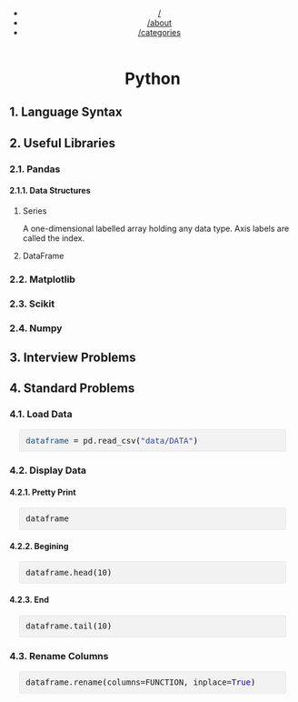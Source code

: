 <?xml version="1.0" encoding="utf-8"?>
<!DOCTYPE html PUBLIC "-//W3C//DTD XHTML 1.0 Strict//EN"
"http://www.w3.org/TR/xhtml1/DTD/xhtml1-strict.dtd">
<html xmlns="http://www.w3.org/1999/xhtml" lang="en" xml:lang="en">
<head>
<!-- 2022-09-25 Sun 15:30 -->
<meta http-equiv="Content-Type" content="text/html;charset=utf-8" />
<meta name="viewport" content="width=device-width, initial-scale=1" />
<title>Python</title>
<meta name="author" content="Zain Jabbar" />
<meta name="generator" content="Org Mode" />
<style>
  #content { max-width: 60em; margin: auto; }
  .title  { text-align: center;
             margin-bottom: .2em; }
  .subtitle { text-align: center;
              font-size: medium;
              font-weight: bold;
              margin-top:0; }
  .todo   { font-family: monospace; color: red; }
  .done   { font-family: monospace; color: green; }
  .priority { font-family: monospace; color: orange; }
  .tag    { background-color: #eee; font-family: monospace;
            padding: 2px; font-size: 80%; font-weight: normal; }
  .timestamp { color: #bebebe; }
  .timestamp-kwd { color: #5f9ea0; }
  .org-right  { margin-left: auto; margin-right: 0px;  text-align: right; }
  .org-left   { margin-left: 0px;  margin-right: auto; text-align: left; }
  .org-center { margin-left: auto; margin-right: auto; text-align: center; }
  .underline { text-decoration: underline; }
  #postamble p, #preamble p { font-size: 90%; margin: .2em; }
  p.verse { margin-left: 3%; }
  pre {
    border: 1px solid #e6e6e6;
    border-radius: 3px;
    background-color: #f2f2f2;
    padding: 8pt;
    font-family: monospace;
    overflow: auto;
    margin: 1.2em;
  }
  pre.src {
    position: relative;
    overflow: auto;
  }
  pre.src:before {
    display: none;
    position: absolute;
    top: -8px;
    right: 12px;
    padding: 3px;
    color: #555;
    background-color: #f2f2f299;
  }
  pre.src:hover:before { display: inline; margin-top: 14px;}
  /* Languages per Org manual */
  pre.src-asymptote:before { content: 'Asymptote'; }
  pre.src-awk:before { content: 'Awk'; }
  pre.src-authinfo::before { content: 'Authinfo'; }
  pre.src-C:before { content: 'C'; }
  /* pre.src-C++ doesn't work in CSS */
  pre.src-clojure:before { content: 'Clojure'; }
  pre.src-css:before { content: 'CSS'; }
  pre.src-D:before { content: 'D'; }
  pre.src-ditaa:before { content: 'ditaa'; }
  pre.src-dot:before { content: 'Graphviz'; }
  pre.src-calc:before { content: 'Emacs Calc'; }
  pre.src-emacs-lisp:before { content: 'Emacs Lisp'; }
  pre.src-fortran:before { content: 'Fortran'; }
  pre.src-gnuplot:before { content: 'gnuplot'; }
  pre.src-haskell:before { content: 'Haskell'; }
  pre.src-hledger:before { content: 'hledger'; }
  pre.src-java:before { content: 'Java'; }
  pre.src-js:before { content: 'Javascript'; }
  pre.src-latex:before { content: 'LaTeX'; }
  pre.src-ledger:before { content: 'Ledger'; }
  pre.src-lisp:before { content: 'Lisp'; }
  pre.src-lilypond:before { content: 'Lilypond'; }
  pre.src-lua:before { content: 'Lua'; }
  pre.src-matlab:before { content: 'MATLAB'; }
  pre.src-mscgen:before { content: 'Mscgen'; }
  pre.src-ocaml:before { content: 'Objective Caml'; }
  pre.src-octave:before { content: 'Octave'; }
  pre.src-org:before { content: 'Org mode'; }
  pre.src-oz:before { content: 'OZ'; }
  pre.src-plantuml:before { content: 'Plantuml'; }
  pre.src-processing:before { content: 'Processing.js'; }
  pre.src-python:before { content: 'Python'; }
  pre.src-R:before { content: 'R'; }
  pre.src-ruby:before { content: 'Ruby'; }
  pre.src-sass:before { content: 'Sass'; }
  pre.src-scheme:before { content: 'Scheme'; }
  pre.src-screen:before { content: 'Gnu Screen'; }
  pre.src-sed:before { content: 'Sed'; }
  pre.src-sh:before { content: 'shell'; }
  pre.src-sql:before { content: 'SQL'; }
  pre.src-sqlite:before { content: 'SQLite'; }
  /* additional languages in org.el's org-babel-load-languages alist */
  pre.src-forth:before { content: 'Forth'; }
  pre.src-io:before { content: 'IO'; }
  pre.src-J:before { content: 'J'; }
  pre.src-makefile:before { content: 'Makefile'; }
  pre.src-maxima:before { content: 'Maxima'; }
  pre.src-perl:before { content: 'Perl'; }
  pre.src-picolisp:before { content: 'Pico Lisp'; }
  pre.src-scala:before { content: 'Scala'; }
  pre.src-shell:before { content: 'Shell Script'; }
  pre.src-ebnf2ps:before { content: 'ebfn2ps'; }
  /* additional language identifiers per "defun org-babel-execute"
       in ob-*.el */
  pre.src-cpp:before  { content: 'C++'; }
  pre.src-abc:before  { content: 'ABC'; }
  pre.src-coq:before  { content: 'Coq'; }
  pre.src-groovy:before  { content: 'Groovy'; }
  /* additional language identifiers from org-babel-shell-names in
     ob-shell.el: ob-shell is the only babel language using a lambda to put
     the execution function name together. */
  pre.src-bash:before  { content: 'bash'; }
  pre.src-csh:before  { content: 'csh'; }
  pre.src-ash:before  { content: 'ash'; }
  pre.src-dash:before  { content: 'dash'; }
  pre.src-ksh:before  { content: 'ksh'; }
  pre.src-mksh:before  { content: 'mksh'; }
  pre.src-posh:before  { content: 'posh'; }
  /* Additional Emacs modes also supported by the LaTeX listings package */
  pre.src-ada:before { content: 'Ada'; }
  pre.src-asm:before { content: 'Assembler'; }
  pre.src-caml:before { content: 'Caml'; }
  pre.src-delphi:before { content: 'Delphi'; }
  pre.src-html:before { content: 'HTML'; }
  pre.src-idl:before { content: 'IDL'; }
  pre.src-mercury:before { content: 'Mercury'; }
  pre.src-metapost:before { content: 'MetaPost'; }
  pre.src-modula-2:before { content: 'Modula-2'; }
  pre.src-pascal:before { content: 'Pascal'; }
  pre.src-ps:before { content: 'PostScript'; }
  pre.src-prolog:before { content: 'Prolog'; }
  pre.src-simula:before { content: 'Simula'; }
  pre.src-tcl:before { content: 'tcl'; }
  pre.src-tex:before { content: 'TeX'; }
  pre.src-plain-tex:before { content: 'Plain TeX'; }
  pre.src-verilog:before { content: 'Verilog'; }
  pre.src-vhdl:before { content: 'VHDL'; }
  pre.src-xml:before { content: 'XML'; }
  pre.src-nxml:before { content: 'XML'; }
  /* add a generic configuration mode; LaTeX export needs an additional
     (add-to-list 'org-latex-listings-langs '(conf " ")) in .emacs */
  pre.src-conf:before { content: 'Configuration File'; }

  table { border-collapse:collapse; }
  caption.t-above { caption-side: top; }
  caption.t-bottom { caption-side: bottom; }
  td, th { vertical-align:top;  }
  th.org-right  { text-align: center;  }
  th.org-left   { text-align: center;   }
  th.org-center { text-align: center; }
  td.org-right  { text-align: right;  }
  td.org-left   { text-align: left;   }
  td.org-center { text-align: center; }
  dt { font-weight: bold; }
  .footpara { display: inline; }
  .footdef  { margin-bottom: 1em; }
  .figure { padding: 1em; }
  .figure p { text-align: center; }
  .equation-container {
    display: table;
    text-align: center;
    width: 100%;
  }
  .equation {
    vertical-align: middle;
  }
  .equation-label {
    display: table-cell;
    text-align: right;
    vertical-align: middle;
  }
  .inlinetask {
    padding: 10px;
    border: 2px solid gray;
    margin: 10px;
    background: #ffffcc;
  }
  #org-div-home-and-up
   { text-align: right; font-size: 70%; white-space: nowrap; }
  textarea { overflow-x: auto; }
  .linenr { font-size: smaller }
  .code-highlighted { background-color: #ffff00; }
  .org-info-js_info-navigation { border-style: none; }
  #org-info-js_console-label
    { font-size: 10px; font-weight: bold; white-space: nowrap; }
  .org-info-js_search-highlight
    { background-color: #ffff00; color: #000000; font-weight: bold; }
  .org-svg { }
</style>

<link rel="stylesheet" href="/css/main-dark.css" type="text/css"/>
<header><div class="menu"><ul>
<li><a href="/">/</a></li>
<li><a href="/about.html">/about</a></li>
<li><a href="/categories.html">/categories</a></li>
</ul></div></header>
</head>
<body>
<div id="content" class="content">
<h1 class="title">Python</h1>

<div id="outline-container-org2aa7ac7" class="outline-2">
<h2 id="org2aa7ac7"><span class="section-number-2">1.</span> Language Syntax</h2>
</div>
<div id="outline-container-org3f7a899" class="outline-2">
<h2 id="org3f7a899"><span class="section-number-2">2.</span> Useful Libraries</h2>
<div class="outline-text-2" id="text-2">
</div>
<div id="outline-container-org0356531" class="outline-3">
<h3 id="org0356531"><span class="section-number-3">2.1.</span> Pandas</h3>
<div class="outline-text-3" id="text-2-1">
</div>
<div id="outline-container-org7bf004d" class="outline-4">
<h4 id="org7bf004d"><span class="section-number-4">2.1.1.</span> Data Structures</h4>
<div class="outline-text-4" id="text-2-1-1">
</div>
<ol class="org-ol">
<li><a id="org0d8ef60"></a>Series<br />
<div class="outline-text-5" id="text-2-1-1-1">
<p>
A one-dimensional labelled array holding any data type.
Axis labels are called the index.
</p>
</div>
</li>
<li><a id="org7d8743d"></a>DataFrame<br /></li>
</ol>
</div>
</div>
<div id="outline-container-orgcc656e5" class="outline-3">
<h3 id="orgcc656e5"><span class="section-number-3">2.2.</span> Matplotlib</h3>
</div>
<div id="outline-container-orgbe21c6e" class="outline-3">
<h3 id="orgbe21c6e"><span class="section-number-3">2.3.</span> Scikit</h3>
</div>
<div id="outline-container-org5996158" class="outline-3">
<h3 id="org5996158"><span class="section-number-3">2.4.</span> Numpy</h3>
</div>
</div>
<div id="outline-container-org9f8e84c" class="outline-2">
<h2 id="org9f8e84c"><span class="section-number-2">3.</span> Interview Problems</h2>
</div>
<div id="outline-container-org3e9f1c2" class="outline-2">
<h2 id="org3e9f1c2"><span class="section-number-2">4.</span> Standard Problems</h2>
<div class="outline-text-2" id="text-4">
</div>
<div id="outline-container-org9ae3219" class="outline-3">
<h3 id="org9ae3219"><span class="section-number-3">4.1.</span> Load Data</h3>
<div class="outline-text-3" id="text-4-1">
<div class="org-src-container">
<pre class="src src-python"><span style="color: #00538b;">dataframe</span> = pd.read_csv<span style="color: #000000;">(</span><span style="color: #2544bb;">"data/DATA"</span><span style="color: #000000;">)</span>
</pre>
</div>
</div>
</div>
<div id="outline-container-org5d40ec7" class="outline-3">
<h3 id="org5d40ec7"><span class="section-number-3">4.2.</span> Display Data</h3>
<div class="outline-text-3" id="text-4-2">
</div>
<div id="outline-container-org5ae1230" class="outline-4">
<h4 id="org5ae1230"><span class="section-number-4">4.2.1.</span> Pretty Print</h4>
<div class="outline-text-4" id="text-4-2-1">
<div class="org-src-container">
<pre class="src src-python">dataframe
</pre>
</div>
</div>
</div>
<div id="outline-container-org1d80fb0" class="outline-4">
<h4 id="org1d80fb0"><span class="section-number-4">4.2.2.</span> Begining</h4>
<div class="outline-text-4" id="text-4-2-2">
<div class="org-src-container">
<pre class="src src-python">dataframe.head<span style="color: #000000;">(</span>10<span style="color: #000000;">)</span>
</pre>
</div>
</div>
</div>
<div id="outline-container-org7d5659a" class="outline-4">
<h4 id="org7d5659a"><span class="section-number-4">4.2.3.</span> End</h4>
<div class="outline-text-4" id="text-4-2-3">
<div class="org-src-container">
<pre class="src src-python">dataframe.tail<span style="color: #000000;">(</span>10<span style="color: #000000;">)</span>
</pre>
</div>
</div>
</div>
</div>
<div id="outline-container-orga4f3eb8" class="outline-3">
<h3 id="orga4f3eb8"><span class="section-number-3">4.3.</span> Rename Columns</h3>
<div class="outline-text-3" id="text-4-3">
<div class="org-src-container">
<pre class="src src-python">dataframe.rename<span style="color: #000000;">(</span>columns=FUNCTION, inplace=<span style="color: #0000c0;">True</span><span style="color: #000000;">)</span>
</pre>
</div>
</div>
</div>
</div>
</div>
</body>
</html>
